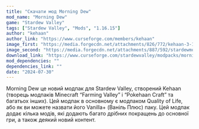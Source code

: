 ```yaml
---
title: "Скачати мод Morning Dew"
mod_name: "Morning Dew"
game: "Stardew Valley"
tags: ["Stardew Valley", "Mods", "1.16.15"]
author: "kehaan"
author_link: "https://www.curseforge.com/members/kehaan"
image_first: "https://media.forgecdn.net/attachments/826/772/kehaan-3-1.png"
image_second: "https://media.forgecdn.net/attachments/887/592/stardewmoddingapi_62qmcimshj.png"
download_link: "https://www.curseforge.com/stardewvalley/modpacks/morning-dew/files/all?page=1&pageSize=20&sortBy=dateCreated&sortOrder=desc"
mod_dependencies: ""
dependencies_link: ""
date: "2024-07-30"
---
```


Morning Dew це новий модпак для Stardew Valley, створений Kehaan (творець модпаків Minecraft “Farming Valley” і “Pokehaan Craft” та багатьох інших). Цей модпак в основному є модпаком Quality of Life, або як ви можете назвати його Vanilla+ (Ваніль Плюс) паку. Цей модпак додає кілька модів, які додають багато дрібних покращень до основної гри, а також деякий новий контент.
